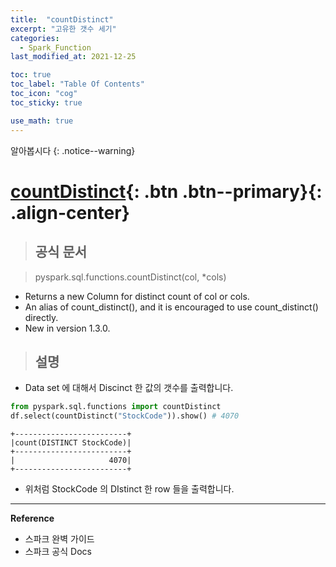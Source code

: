 ```yaml
---
title:  "countDistinct"
excerpt: "고유한 갯수 세기"
categories:
  - Spark_Function
last_modified_at: 2021-12-25

toc: true
toc_label: "Table Of Contents"
toc_icon: "cog"
toc_sticky: true

use_math: true
---
```


알아봅시다
{: .notice--warning}

# [countDistinct](#link){: .btn .btn--primary}{: .align-center}

> ## 공식 문서

> pyspark.sql.functions.countDistinct(col, *cols)

- Returns a new Column for distinct count of col or cols.
- An alias of count_distinct(), and it is encouraged to use count_distinct() directly.
- New in version 1.3.0.

> ## 설명

- Data set 에 대해서 Discinct 한 값의 갯수를 출력합니다.

```python
from pyspark.sql.functions import countDistinct
df.select(countDistinct("StockCode")).show() # 4070
```

```
+-------------------------+
|count(DISTINCT StockCode)|
+-------------------------+
|                     4070|
+-------------------------+
```

- 위처럼 StockCode 의 DIstinct 한 row 들을 출력합니다.


---

**Reference**

- 스파크 완벽 가이드
- 스파크 공식 Docs

